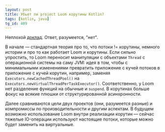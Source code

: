 ```yaml
---
layout: post
title: Убьет ли project Loom корутины Kotlin?
tags: [kotlin, java]
tg_id: 409
---
```

Неплохой [доклад](https://www.youtube.com/watch?v=zluKcazgkV4). Ответ, разумеется, "нет".

В начале — стандартная теория про то, что потоки != корутины, немного истории и про то как работает Loom и корутины. Если сильно упростить, то Loom переносит манипуляции с объектами `Thread` с операционной системы на саму JVM: идея в том, чтобы с минимальными изменениями превратить приложение с кучей потоков в приложение с кучей корутин, например, заменяя `Executors.newCachedThreadPool()` на `Executors.newVirtualThreadPerTaskExecutor()`. Соответственно, у Loom нет разделение функций на обычные и `suspend`. В корутинах больше фокус на всякие плюшки от структурированной асинхронности.

Далее сравниваются цели двух проектов (они, разумеется разные) и компромиссы по производительности и другим аспектам. В будущем возможно использование Loom внутри реализации корутин — сейчас тяжелые IO-операции используют настоящие потоки, которые можно будет заменить на виртуальные.

